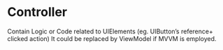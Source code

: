 #  Controller

Contain Logic or Code related to UIElements (eg. UIButton’s reference+ clicked action) It could be replaced by ViewModel if MVVM is employed.
